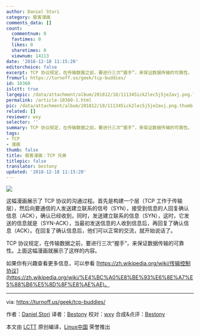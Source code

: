 ```yaml
---
author: Daniel Stori
category: 极客漫画
comments_data: []
count:
  commentnum: 0
  favtimes: 0
  likes: 0
  sharetimes: 0
  viewnum: 14113
date: '2018-12-18 11:15:20'
editorchoice: false
excerpt: TCP 协议规定，在传输数据之前，要进行三次“握手”，来保证数据传输的可靠性。
fromurl: https://turnoff.us/geek/tcp-buddies/
id: 10360
islctt: true
largepic: /data/attachment/album/201812/18/111345ick2lec5j5je2avj.png.large.jpg
permalink: /article-10360-1.html
pic: /data/attachment/album/201812/18/111345ick2lec5j5je2avj.png.thumb.jpg
related: []
reviewer: wxy
selector: ''
summary: TCP 协议规定，在传输数据之前，要进行三次“握手”，来保证数据传输的可靠性。
tags:
- TCP
- 漫画
thumb: false
title: 极客漫画：TCP 兄弟
titlepic: false
translator: bestony
updated: '2018-12-18 11:15:20'
---
```


![](/data/attachment/album/201812/18/111345ick2lec5j5je2avj.png)


这幅漫画展示了 TCP 协议的沟通过程。首先是构建一个层（TCP 工作于传输层），然后向要通信的人发送建立联系的信号（SYN），接受到信息的人回复确认信息（ACK），确认已经收到，同时，发送建立联系的信息（SYN），这时，它发送的信息就是（SYN-ACK），当最初发送信息的人收到信息后，再回复了确认信息（ACK）。在回复了确认信息后，他们可以正常的交流，就开始说话了。


TCP 协议规定，在传输数据之前，要进行三次“握手”，来保证数据传输的可靠性。上面这幅漫画就展示了这样的内容。


如果你有兴趣查看更多信息，可以参看 [https://zh.wikipedia.org/wiki/传输控制协议](https://zh.wikipedia.org/wiki/%E4%BC%A0%E8%BE%93%E6%8E%A7%E5%88%B6%E5%8D%8F%E8%AE%AE)。




---


via: <https://turnoff.us/geek/tcp-buddies/>


作者：[Daniel Stori](http://turnoff.us/about/) 译者：[Bestony](https://github.com/bestony) 校对：[wxy](https://github.com/wxy) 合成&点评：[Bestony](https://github.com/Bestony)


本文由 [LCTT](https://github.com/LCTT/TranslateProject) 原创编译，[Linux中国](https://linux.cn/) 荣誉推出